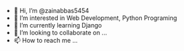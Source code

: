 - 👋 Hi, I’m @zainabbas5454
- 👀 I’m interested in Web Development, Python Programing
- 🌱 I’m currently learning Django 
- 💞️ I’m looking to collaborate on ...
- 📫 How to reach me ...

<!---
zainabbas5454/zainabbas5454 is a ✨ special ✨ repository because its `README.md` (this file) appears on your GitHub profile.
You can click the Preview link to take a look at your changes.
--->
